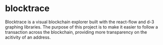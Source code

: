 # blocktrace

Blocktrace is a visual blockchain explorer built with the react-flow and d-3 graphing libraries. The purpose of this project is to make it easier to follow a transaction across the blockchain, providing more transparency on the acitivity of an address.
